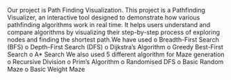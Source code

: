 Our project is Path Finding Visualization. This project is a Pathfinding Visualizer, an interactive tool designed to demonstrate how various pathfinding algorithms work in real time. It helps users understand and compare algorithms by visualizing their step-by-step process of exploring nodes and finding the shortest path.We have used
o	Breadth-First Search (BFS)
o	Depth-First Search (DFS)
o	Dijkstra’s Algorithm
o	Greedy Best-First Search
o	A* Search
We also used 5 different algorithm for Maze generation 
o	Recursive Division
o	Prim’s Algorithm
o	Randomised DFS
o	Basic Random Maze
o	Basic Weight Maze
